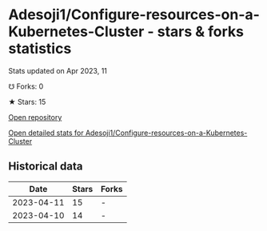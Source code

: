 # Adesoji1/Configure-resources-on-a-Kubernetes-Cluster - stars & forks statistics

Stats updated on Apr 2023, 11

☋ Forks: 0

★ Stars: 15

[Open repository](https://github.com/Adesoji1/Configure-resources-on-a-Kubernetes-Cluster)

[Open detailed stats for Adesoji1/Configure-resources-on-a-Kubernetes-Cluster](https://reviewgithub.com/rep/Adesoji1/Configure-resources-on-a-Kubernetes-Cluster)

## Historical data
| Date | Stars | Forks |
|------|-------|-------|
| 2023-04-11 | 15 | - | 
| 2023-04-10 | 14 | - | 

